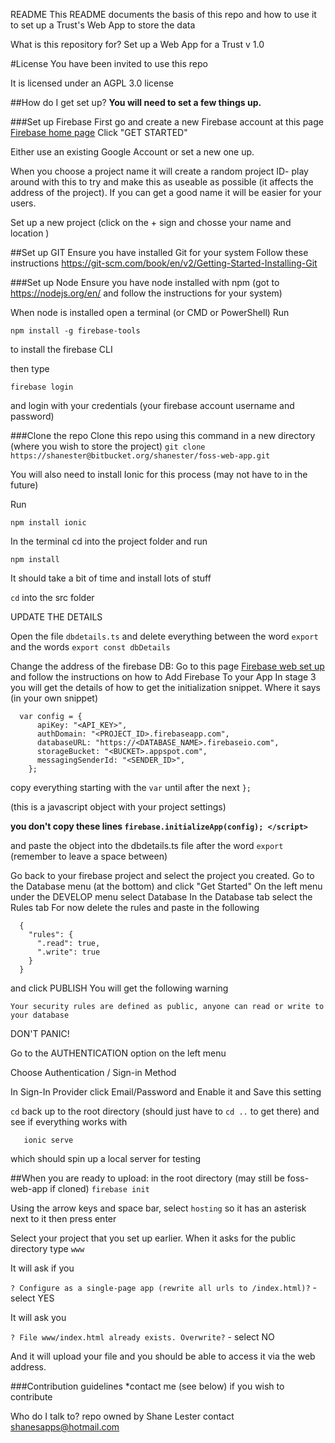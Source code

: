 README
This README documents the basis of this repo and how to use it to set up a Trust's Web App to store the data

What is this repository for?
Set up a Web App for a Trust v 1.0

#License
You have been invited to use this repo

It is licensed under an AGPL 3.0 license

##How do I get set up?
**You will need to set a few things up.**

###Set up Firebase
First go and create a new Firebase account at this page
[Firebase home page](https://firebase.google.com/)
Click "GET STARTED"

Either use an existing Google Account or set a new one up.


When you choose a project name it will create a random project ID- play around with this to try and make this
as useable as possible (it affects the address of the project).
If you can get a good name it will be easier for your users.

Set up a new project (click on the + sign and chosse your name and location )

##Set up GIT
Ensure you have installed Git for your system
Follow these instructions 
https://git-scm.com/book/en/v2/Getting-Started-Installing-Git

###Set up Node
Ensure you have node installed with npm (got to https://nodejs.org/en/ and follow the instructions for your system)


When node is installed open a terminal (or CMD or PowerShell) 
Run 
~~~
npm install -g firebase-tools
~~~
to install the firebase CLI

then type 
~~~
firebase login
~~~
and login with your credentials (your firebase account username and password)


###Clone the repo
Clone this repo using this command in a new directory (where you wish to store the project)
`git clone https://shanester@bitbucket.org/shanester/foss-web-app.git`


You will also need to install Ionic for this process (may not have to in the future)

Run
~~~
npm install ionic
~~~


In the terminal cd into the project folder and run
~~~
npm install
~~~
It should take a bit of time and install lots of stuff



`cd` into the src folder

UPDATE THE DETAILS

Open the file `dbdetails.ts` and delete everything between the word `export` and the words `export const dbDetails`

Change the address of the firebase DB:
Go to this page
[Firebase web set up](https://firebase.google.com/docs/web/setup)
and follow the instructions on how to Add Firebase To your App
In stage 3 you will get the details of how to get the initialization snippet.
Where it says (in your own snippet)
~~~
  var config = {
      apiKey: "<API_KEY>",
      authDomain: "<PROJECT_ID>.firebaseapp.com",
      databaseURL: "https://<DATABASE_NAME>.firebaseio.com",
      storageBucket: "<BUCKET>.appspot.com",
      messagingSenderId: "<SENDER_ID>",
    };
~~~
  copy everything starting with  the `var` until after the next `};`
   
   (this is a javascript object with your project settings)

  **you don't copy these lines `firebase.initializeApp(config); </script>`**


   and paste the object into the dbdetails.ts file after the word `export `  (remember to leave a space between)


Go back to your firebase project and select the project you created.
Go to the Database menu (at the bottom) and click "Get Started"
On the left menu under the DEVELOP menu select Database
In the Database tab select the Rules tab
For now delete the rules and paste in the following
~~~
  {
    "rules": {
      ".read": true,
      ".write": true
    }
  }
~~~
and click PUBLISH
You will get the following warning

`Your security rules are defined as public, anyone can read or write to your database`

DON'T PANIC!


Go to the AUTHENTICATION option on the left menu

Choose Authentication / Sign-in Method

In Sign-In Provider click Email/Password and Enable it and Save this setting

   
   `cd` back up to the root directory (should just have to `cd ..` to get there)
   and see if everything works with 
~~~
   ionic serve
~~~

   which should spin up a local server for testing  

##When you are ready to upload:
in the root directory (may still be foss-web-app if cloned)
`firebase init`

Using the arrow keys and space bar, select 
`hosting`
so it has an asterisk next to it then press enter

Select your project that you set up earlier.
When it asks for the public directory type 
`www`

It will ask if you

`? Configure as a single-page app (rewrite all urls to /index.html)?` -select YES

It will ask you 

`? File www/index.html already exists. Overwrite?` - select NO

And it will upload your file and you should be able to access it via the web address.
   

###Contribution guidelines
*contact me (see below) if you wish to contribute

Who do I talk to?
repo owned by Shane Lester contact shanesapps@hotmail.com
